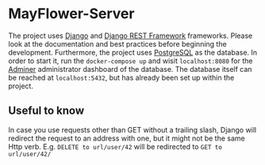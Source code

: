 # MayFlower-Server

The project uses [Django](https://docs.djangoproject.com/en/3.0/) and [Django REST Framework](https://www.django-rest-framework.org/) frameworks. Please look at the documentation and best practices before beginning the development. Furthermore, the project uses [PostgreSQL](https://www.postgresql.org/) as the database. In order to start it, run the `docker-compose up` and wisit `localhost:8080` for the [Adminer](https://www.adminer.org/) administrator dashboard of the database. The database itself can be reached at `localhost:5432`, but has already been set up within the project. 


## Useful to know

In case you use requests other than GET without a trailing slash, Django will redirect the request to an address with one, but it might not be the same Http verb. E.g. `DELETE to url/user/42` will be redirected to `GET to url/user/42/`
